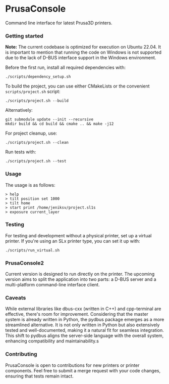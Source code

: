 # PrusaConsole
Command line interface for latest Prusa3D printers.

### Getting started

**Note:** The current codebase is optimized for execution on Ubuntu 22.04. It is important to mention that running the code on Windows is not supported due to the lack of D-BUS interface support in the Windows environment.

Before the first run, install all required dependencies with:

```
./scripts/dependency_setup.sh
```

To build the project, you can use either CMakeLists or the convenient `scripts/project.sh` script:

```
./scripts/project.sh --build
```

Alternatively:

```
git submodule update --init --recursive
mkdir build && cd build && cmake .. && make -j12
```

For project cleanup, use:
```
./scripts/project.sh --clean
```

Run tests with:
```
./scripts/project.sh --test
```

### Usage

The usage is as follows:

```
> help
> tilt position set 1000
> tilt home
> start print /home/jeniksv/project.sl1s
> exposure current_layer
```

### Testing

For testing and development without a physical printer, set up a virtual printer. If you're using an SLx printer type, you can set it up with:

```
./scripts/run_virtual.sh
```

### PrusaConsole2

Current version is designed to run directly on the printer. The upcoming version aims to split the application into two parts: a D-BUS server and a multi-platform command-line interface client.

### Caveats

While external libraries like dbus-cxx (written in C++) and cpp-terminal are effective, there's room for improvement. Considering that the master system is already written in Python, the pydbus package emerges as a more streamlined alternative. It is not only written in Python but also extensively tested and well-documented, making it a natural fit for seamless integration. This shift to pydbus aligns the server-side language with the overall system, enhancing compatibility and maintainability.s

### Contributing

PrusaConsole is open to contributions for new printers or printer components. Feel free to submit a merge request with your code changes, ensuring that tests remain intact.
